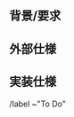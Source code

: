 ## 背景/要求
<!-- ユーザの要求はなにか。なぜその要求が生まれたのか？ -->

## 外部仕様
<!-- ユーザの操作に対してどのような振る舞いをするか -->

## 実装仕様
<!-- 実装における特記すべき仕様があれば記載する（画面設計の図があれば図も記載する） -->


/label ~"To Do"
